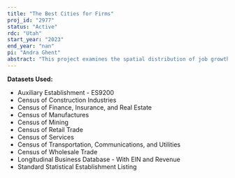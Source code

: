 ```yaml
---
title: "The Best Cities for Firms"
proj_id: "2977"
status: "Active"
rdc: "Utah"
start_year: "2023"
end_year: "nan"
pi: "Andra Ghent"
abstract: "This project examines the spatial distribution of job growth within firms to understand how city characteristics affect firms' opportunities. The advantage of our approach is that we can control for firm fixed effects such that we can disentangle potential shared fortunes of cities and the firms that operate there. We first map how the city-specific component of labor productivity affects employment growth. We then document how the educational characteristics of the labor market, housing costs, commercial rents, population density, and city population affect the city-specific component of a firm's labor market productivity growth."
---
```


**Datasets Used:**

  - Auxiliary Establishment - ES9200 
  - Census of Construction Industries 
  - Census of Finance, Insurance, and Real Estate 
  - Census of Manufactures 
  - Census of Mining 
  - Census of Retail Trade 
  - Census of Services 
  - Census of Transportation, Communications, and Utilities 
  - Census of Wholesale Trade 
  - Longitudinal Business Database - With EIN and Revenue 
  - Standard Statistical Establishment Listing 

